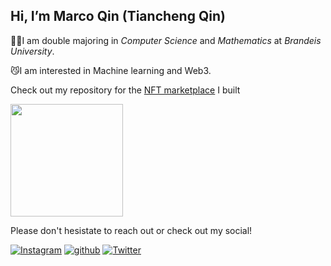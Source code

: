 ## Hi, I’m Marco Qin (Tiancheng Qin)
 
 🤟🏻I am double majoring in *Computer Science* and *Mathematics* at *Brandeis University*.
 
 😼I am interested in Machine learning and Web3. 
 
 Check out my repository for the [NFT marketplace](https://github.com/MARCOpo1o/NFT-Marketplace) I built
 
 <img height="180em" src="https://github-readme-stats.vercel.app/api?username=MARCOpo1o&show_icons=true&hide_border=true&&count_private=true&include_all_commits=true" />
 
 
 Please don't hesistate to reach out or check out my social!

[![Instagram](https://img.shields.io/badge/Instagram-C13584?style=for-the-badge&logo=Instagram&logoColor=white)][1]
[![github](https://img.shields.io/badge/GitHub-000000?style=for-the-badge&logo=GitHub&logoColor=white)][2]
[![Twitter](https://img.shields.io/badge/twitter-1DA1F2?style=for-the-badge&logo=twitter&logoColor=white)][3]








[1]: https://www.instagram.com/marco_po0lo/
[2]: https://github.com/MARCOpo1o
[3]: https://twitter.com/NarcoBin
